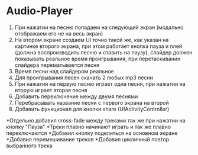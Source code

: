 # Audio-Player

1. При нажатии на песню попадаем на следующий экран (модально отображаем его не на весь экран)
2. На втором экране создаем UI точно такой же, как указан на картинке второго экрана, при этом работает кнопка пауза и плей (должна воспроизводить песню и ставить на паузу), слайдер должен показывать реальное время проигрывания, при перетаскивании слайдера перематывается песня
3. Время песни над слайдером реальное
4. Для проигрывания песен скачать 2 любых mp3 песни
5. При нажатии на первую песню играет одна песня, при нажатии на вторую играет вторая песня
6. Добавить переключение между двумя песнями
8. Перебрасывать название песни с первого экрана на второй
9. Добавить функционал для кнопки share (UIActivityController)

*Отдельно добавил cross-fade между треками так же при нажатии на кнопку "Пауза" 
*Треки плавно начинают играть и так же плавно переключаются 
*Добавил кнопку поделиться на основном экране
*Добавил перемешивание треков
*Добавил цикличный повтор выбранного трека
